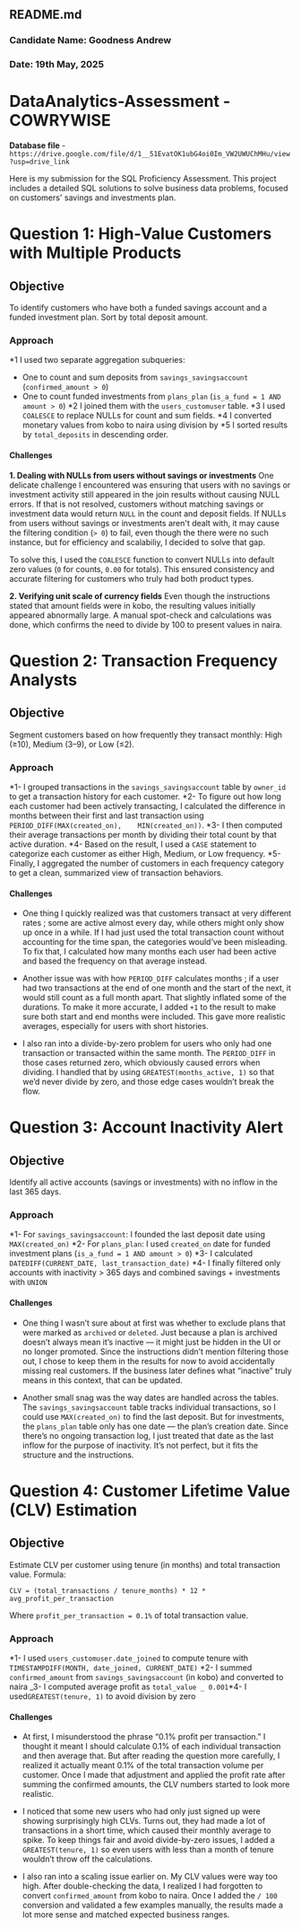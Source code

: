 ## README.md

### Candidate Name: Goodness Andrew<br>
### Date: 19th May, 2025<br>

# DataAnalytics-Assessment - COWRYWISE

**Database file** - `https://drive.google.com/file/d/1__51EvatOK1ubG4oi0Im_VW2UWUChMHu/view?usp=drive_link`

Here is my submission for the SQL Proficiency Assessment. This project includes a detailed SQL solutions to solve business data problems, focused on customers' savings and investments plan.

# Question 1: High-Value Customers with Multiple Products

## Objective

To identify customers who have both a funded savings account and a funded investment plan. Sort by total deposit amount.

### Approach

\*1 I used two separate aggregation subqueries:

- One to count and sum deposits from `savings_savingsaccount` (`confirmed_amount > 0`)
- One to count funded investments from `plans_plan` (`is_a_fund = 1 AND amount > 0`)
*2 I joined them with the `users_customuser` table.
*3 I used `COALESCE` to replace NULLs for count and sum fields.
*4 I converted monetary values from kobo to naira using division by
*5 I sorted results by `total_deposits` in descending order.

#### Challenges

**1. Dealing with NULLs from users without savings or investments**
One delicate challenge I encountered was ensuring that users with no savings or investment activity still appeared in the join results without causing NULL errors. If that is not resolved, customers without matching savings or investment data would return `NULL` in the count and deposit fields. If NULLs from users without savings or investments aren't dealt with, it may cause the filtering condition (`> 0`) to fail, even though the there were no such instance, but for efficiency and scalabiliy, I decided to solve that gap.

To solve this, I used the `COALESCE` function to convert NULLs into default zero values (`0` for counts, `0.00` for totals). This ensured consistency and accurate filtering for customers who truly had both product types.

**2. Verifying unit scale of currency fields**
Even though the instructions stated that amount fields were in kobo, the resulting values initially appeared abnormally large. A manual spot-check and calculations was done, which confirms the need to divide by 100 to present values in naira.

# Question 2: Transaction Frequency Analysts

## Objective

Segment customers based on how frequently they transact monthly: High (≥10), Medium (3–9), or Low (≤2).

### Approach

*1- I grouped transactions in the `savings_savingsaccount` table by `owner_id` to get a transaction history for each customer.
*2- To figure out how long each customer had been actively transacting, I calculated the difference in months between their first and last transaction using `PERIOD_DIFF(MAX(created_on),    MIN(created_on))`.
*3- I then computed their average transactions per month by dividing their total count by that active duration.
*4- Based on the result, I used a `CASE` statement to categorize each customer as either High, Medium, or Low frequency.
\*5- Finally, I aggregated the number of customers in each frequency category to get a clean, summarized view of transaction behaviors.

#### Challenges

- One thing I quickly realized was that customers transact at very different rates ; some are active almost every day, while others might only show up once in a while. If I had just used the total transaction count without accounting for the time span, the categories would’ve been misleading. To fix that, I calculated how many months each user had been active and based the frequency on that average instead.

- Another issue was with how `PERIOD_DIFF` calculates months ; if a user had two transactions at the end of one month and the start of the next, it would still count as a full month apart. That slightly inflated some of the durations. To make it more accurate, I added `+1` to the result to make sure both start and end months were included. This gave more realistic averages, especially for users with short histories.

- I also ran into a divide-by-zero problem for users who only had one transaction or transacted within the same month. The `PERIOD_DIFF` in those cases returned zero, which obviously caused errors when dividing. I handled that by using `GREATEST(months_active, 1)` so that we’d never divide by zero, and those edge cases wouldn’t break the flow.

# Question 3: Account Inactivity Alert

## Objective

Identify all active accounts (savings or investments) with no inflow in the last 365 days.

### Approach

*1- For `savings_savingsaccount`: I founded the last deposit date using `MAX(created_on)`
*2- For `plans_plan`: I used `created_on` date for funded investment plans (`is_a_fund = 1 AND amount > 0`)
*3- I calculated `DATEDIFF(CURRENT_DATE, last_transaction_date)`
*4- I finally filtered only accounts with inactivity > 365 days and combined savings + investments with `UNION`

#### Challenges

- One thing I wasn’t sure about at first was whether to exclude plans that were marked as `archived` or `deleted`. Just because a plan is archived doesn’t always mean it’s inactive — it might just be hidden in the UI or no longer promoted. Since the instructions didn’t mention filtering those out, I chose to keep them in the results for now to avoid accidentally missing real customers. If the business later defines what “inactive” truly means in this context, that can be updated.

- Another small snag was the way dates are handled across the tables. The `savings_savingsaccount` table tracks individual transactions, so I could use `MAX(created_on)` to find the last deposit. But for investments, the `plans_plan` table only has one date — the plan’s creation date. Since there’s no ongoing transaction log, I just treated that date as the last inflow for the purpose of inactivity. It’s not perfect, but it fits the structure and the instructions.

# Question 4: Customer Lifetime Value (CLV) Estimation

## Objective

Estimate CLV per customer using tenure (in months) and total transaction value. Formula:

`CLV = (total_transactions / tenure_months) * 12 * avg_profit_per_transaction`

Where `profit_per_transaction = 0.1%` of total transaction value.

### Approach

*1- I used `users_customuser.date_joined` to compute tenure with `TIMESTAMPDIFF(MONTH, date_joined, CURRENT_DATE)`
*2- I summed `confirmed_amount` from `savings_savingsaccount` (in kobo) and converted to naira
_3- I computed average profit as `total_value _ 0.001`*4- I used`GREATEST(tenure, 1)` to avoid division by zero

#### Challenges

- At first, I misunderstood the phrase “0.1% profit per transaction.” I thought it meant I should calculate 0.1% of each individual transaction and then average that. But after reading the question more carefully, I realized it actually meant 0.1% of the total transaction volume per customer. Once I made that adjustment and applied the profit rate after summing the confirmed amounts, the CLV numbers started to look more realistic.

- I noticed that some new users who had only just signed up were showing surprisingly high CLVs. Turns out, they had made a lot of transactions in a short time, which caused their monthly average to spike. To keep things fair and avoid divide-by-zero issues, I added a `GREATEST(tenure, 1)` so even users with less than a month of tenure wouldn’t throw off the calculations.

- I also ran into a scaling issue earlier on. My CLV values were way too high. After double-checking the data, I realized I had forgotten to convert `confirmed_amount` from kobo to naira. Once I added the `/ 100` conversion and validated a few examples manually, the results made a lot more sense and matched expected business ranges.
